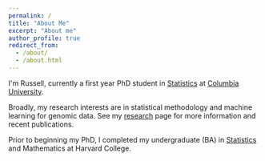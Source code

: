 ```yaml
---
permalink: /
title: "About Me"
excerpt: "About me"
author_profile: true
redirect_from: 
  - /about/
  - /about.html
---
```


I'm Russell, currently a first year PhD student in [Statistics](http://stat.columbia.edu/) at [Columbia University](https://www.columbia.edu/). 

Broadly, my research interests are in statistical methodology and machine learning for genomic data. See my [research](https://russellkune.github.io/research/) page for more information and recent publications. 

Prior to beginning my PhD, I completed my undergraduate (BA) in [Statistics](https://statistics.fas.harvard.edu/) and Mathematics at Harvard College. 